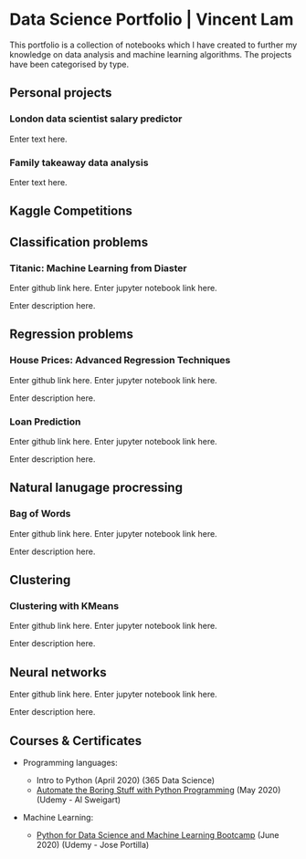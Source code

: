 # Data Science Portfolio | Vincent Lam
This portfolio is a collection of notebooks which I have created to further my knowledge on data analysis and machine learning algorithms. The projects have been categorised by type.

## Personal projects
### London data scientist salary predictor
Enter text here.

### Family takeaway data analysis
Enter text here.


## Kaggle Competitions

## Classification problems
### Titanic: Machine Learning from Diaster
Enter github link here. Enter jupyter notebook link here.

Enter description here.
 
## Regression problems
### House Prices: Advanced Regression Techniques
Enter github link here. Enter jupyter notebook link here.

Enter description here.

### Loan Prediction
Enter github link here. Enter jupyter notebook link here.

Enter description here.

## Natural lanugage procressing
### Bag of Words
Enter github link here. Enter jupyter notebook link here.

Enter description here.

## Clustering
### Clustering with KMeans
Enter github link here. Enter jupyter notebook link here.

Enter description here.

## Neural networks
Enter github link here. Enter jupyter notebook link here.

Enter description here.

## Courses & Certificates
* Programming languages:
  * Intro to Python (April 2020) (365 Data Science)
  * [Automate the Boring Stuff with Python Programming](https://www.udemy.com/certificate/UC-4dd14984-5141-4d50-8d38-dfe7af4906b1/) (May 2020) (Udemy - Al Sweigart)
  
* Machine Learning:
  * [Python for Data Science and Machine Learning Bootcamp](https://www.udemy.com/certificate/UC-70ca0a85-cd1a-487c-9795-7686a89c1827/) (June 2020) (Udemy - Jose Portilla)
